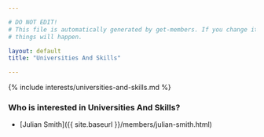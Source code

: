 ```yaml
---

# DO NOT EDIT!
# This file is automatically generated by get-members. If you change it, bad
# things will happen.

layout: default
title: "Universities And Skills"

---
```


{% include interests/universities-and-skills.md %}

### Who is interested in Universities And Skills?


* [Julian Smith]({{ site.baseurl }}/members/julian-smith.html)
